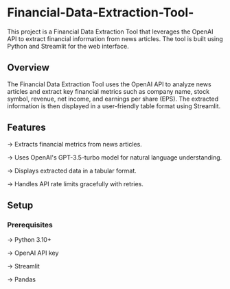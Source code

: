 # Financial-Data-Extraction-Tool-
This project is a Financial Data Extraction Tool that leverages the OpenAI API to extract financial information from news articles. The tool is built using Python and Streamlit for the web interface.



## **Overview**

The Financial Data Extraction Tool uses the OpenAI API to analyze news articles and extract key financial metrics such as company name, stock symbol, revenue, net income, and earnings per share (EPS). The extracted information is then displayed in a user-friendly table format using Streamlit.

## **Features**

-> Extracts financial metrics from news articles.

-> Uses OpenAI's GPT-3.5-turbo model for natural language understanding.

-> Displays extracted data in a tabular format.

-> Handles API rate limits gracefully with retries.


## **Setup**

### **Prerequisites**

-> Python 3.10+

-> OpenAI API key

-> Streamlit

-> Pandas
